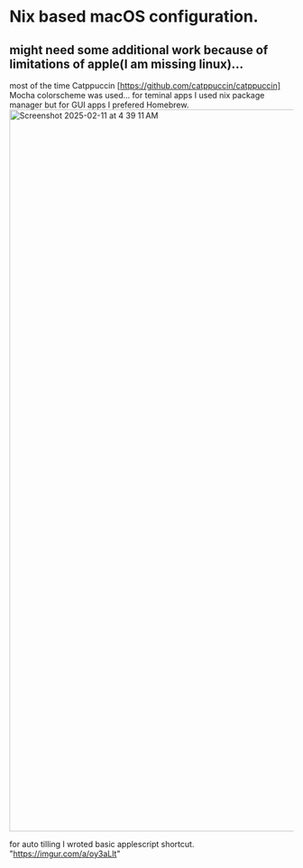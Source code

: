 # Nix based macOS configuration. 
## might need some additional work because of limitations of apple(I am missing linux)...
most of the time Catppuccin [https://github.com/catppuccin/catppuccin] Mocha colorscheme was used...
for teminal apps I used nix package manager but for GUI apps I prefered Homebrew. 
<img width="1280" alt="Screenshot 2025-02-11 at 4 39 11 AM" src="https://github.com/user-attachments/assets/af7b3e24-d8a4-4f94-a0cc-d9816baee0b7" />

for auto tilling I wroted basic applescript shortcut.
"https://imgur.com/a/oy3aLlt"
